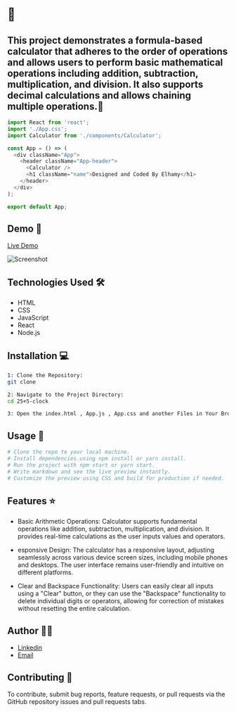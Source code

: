 #  🚀

## This project demonstrates a formula-based calculator that adheres to the order of operations and allows users to perform basic mathematical operations including addition, subtraction, multiplication, and division. It also supports decimal calculations and allows chaining multiple operations.📝

```javascript
import React from 'react';
import './App.css';
import Calculator from './components/Calculator';

const App = () => (
  <div className="App">
    <header className="App-header">
      <Calculator />
      <h1 className="name">Designed and Coded By Elhamy</h1>
    </header>
  </div>
);

export default App;
```

## Demo 📸

[Live Demo](https://deploy-preview-1--dynamic-pavlova-f760ae.netlify.app/)

![Screenshot](./src/Screenshot%202024-09-13%20115223.png)

## Technologies Used 🛠️

- HTML
- CSS
- JavaScript
- React
- Node.js


## Installation 💻

```bash
1: Clone the Repository:
git clone 
```

```bash
2: Navigate to the Project Directory:
cd 25+5-clock
```

```bash
3: Open the index.html , App.js , App.css and another Files in Your Browser.
```

## Usage 🎯

```bash
# Clone the repo to your local machine.
# Install dependencies using npm install or yarn install.
# Run the project with npm start or yarn start.
# Write markdown and see the live preview instantly.
# Customize the preview using CSS and build for production if needed.
```

## Features ⭐

- Basic Arithmetic Operations: Calculator supports fundamental operations like addition, subtraction, multiplication, and division. It provides real-time calculations as the user inputs values and operators.

- esponsive Design: The calculator has a responsive layout, adjusting seamlessly across various device screen sizes, including mobile phones and desktops. The user interface remains user-friendly and intuitive on different platforms.

- Clear and Backspace Functionality: Users can easily clear all inputs using a "Clear" button, or they can use the "Backspace" functionality to delete individual digits or operators, allowing for correction of mistakes without resetting the entire calculation.


## Author 👩‍💻

- [Linkedin](https://www.linkedin.com/in/elham-afzali-05326130b?utm_source=share&utm_campaign=share_via&utm_content=profile&utm_medium=ios_app)
- [Email](elham.afzali1383@gmail.com)

## Contributing 🤝
To contribute, submit bug reports, feature requests, or pull requests via the GitHub repository issues and pull requests tabs.
